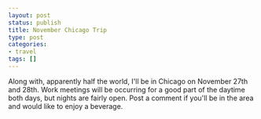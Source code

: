 ```yaml
---
layout: post
status: publish
title: November Chicago Trip
type: post
categories:
- travel
tags: []
---
```

Along with, apparently half the world, I'll be in Chicago on November 27th and 28th. Work meetings will be occurring for a good part of the daytime both days, but nights are fairly open. Post a comment if you'll be in the area and would like to enjoy a beverage.
